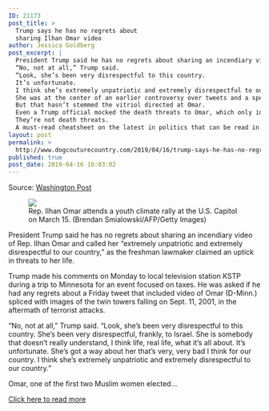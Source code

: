 ```yaml
---
ID: 21173
post_title: >
  Trump says he has no regrets about
  sharing Ilhan Omar video
author: Jessica Goldberg
post_excerpt: |
  President Trump said he has no regrets about sharing an incendiary video of Rep. Ilhan Omar and called her “extremely unpatriotic and extremely disrespectful to our country,” as the freshman lawmaker claimed an uptick in threats to her life.
  “No, not at all,” Trump said.
  “Look, she’s been very disrespectful to this country.
  It’s unfortunate.
  I think she’s extremely unpatriotic and extremely disrespectful to our country.” Omar, one of the first two Muslim women elected to Congress and the first to wear a hijab, has drawn criticism from conservatives for a speech last month in which, they say, she downplayed the 2001 terrorist attacks.
  She was at the center of an earlier controversy over tweets and a speech criticizing the pro-Israel lobby, AIPAC, that some lawmakers, both Democrats and Republicans, found to be anti-Semitic.
  But that hasn’t stemmed the vitriol directed at Omar.
  Even a Trump official mocked the death threats to Omar, which only incited more threats.
  They’re not death threats.
  A must-read cheatsheet on the latest in politics that can be read in 5 minutes or less, every Monday, Wednesday and Friday.
layout: post
permalink: >
  http://www.dogcouturecountry.com/2019/04/16/trump-says-he-has-no-regrets-about-sharing-ilhan-omar-video/
published: true
post_date: 2019-04-16 16:03:02
---
```

<p class="article-info-author-source"> <span>Source: <a href="https://www.washingtonpost.com/politics/trump-no-regrets-about-sharing-ilhan-omar-video/2019/04/16/71070d7c-6044-11e9-bfad-36a7eb36cb60_story.html?noredirect=on" target="_blank">Washington Post</a></span> </p> <figure><img data-hi-res-src="https://www.washingtonpost.com/resizer/bHgAhHBklHpzjXvR7dAWqDFB60M=/1484x0/arc-anglerfish-washpost-prod-washpost.s3.amazonaws.com/public/TZ37VVTAJII6TFAS3LZ5FZT4NU.jpg" sizes="(min-width: 768px) 50vw, 100vw" src="https://www.washingtonpost.com/resizer/bHgAhHBklHpzjXvR7dAWqDFB60M=/1484x0/arc-anglerfish-washpost-prod-washpost.s3.amazonaws.com/public/TZ37VVTAJII6TFAS3LZ5FZT4NU.jpg" srcset="https://www.washingtonpost.com/resizer/B8T4Cev-e_OxAzxIZ_oMdYREGzg=/480x0/arc-anglerfish-washpost-prod-washpost.s3.amazonaws.com/public/TZ37VVTAJII6TFAS3LZ5FZT4NU.jpg 480w,https://www.washingtonpost.com/resizer/bHgAhHBklHpzjXvR7dAWqDFB60M=/1484x0/arc-anglerfish-washpost-prod-washpost.s3.amazonaws.com/public/TZ37VVTAJII6TFAS3LZ5FZT4NU.jpg 1484w">
<figcaption>Rep. Ilhan Omar attends a youth climate rally at the U.S. Capitol on March 15. (Brendan Smialowski/AFP/Getty Images)</figcaption>
</figure>
<p>President Trump said he has no regrets about sharing an incendiary video of Rep. Ilhan Omar and called her “extremely unpatriotic and extremely disrespectful to our country,” as the freshman lawmaker claimed an uptick in threats to her life.</p>
<p>Trump made his comments on Monday to local television station KSTP during a trip to Minnesota for an event focused on taxes. He was asked if he had any regrets about a Friday tweet that included video of Omar (D-Minn.) spliced with images of the twin towers falling on Sept. 11, 2001, in the aftermath of terrorist attacks.</p>
<p>“No, not at all,” Trump said. “Look, she’s been very disrespectful to this country. She’s been very disrespectful, frankly, to Israel. She is somebody that doesn’t really understand, I think life, real life, what it’s all about. It’s unfortunate. She’s got a way about her that’s very, very bad I think for our country. I think she’s extremely unpatriotic and extremely disrespectful to our country.”</p>
<p>Omar, one of the first two Muslim women elected...</p> <p class="article-info-more"> <a href="https://www.washingtonpost.com/politics/trump-no-regrets-about-sharing-ilhan-omar-video/2019/04/16/71070d7c-6044-11e9-bfad-36a7eb36cb60_story.html?noredirect=on" target="_blank">Click here to read more</a> </p>